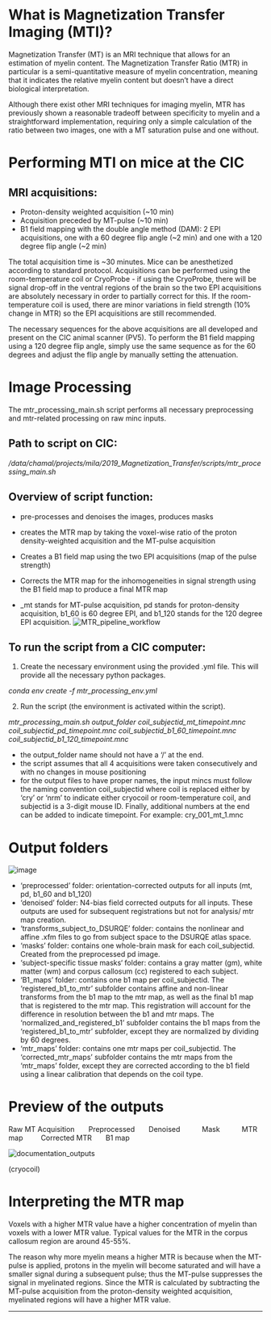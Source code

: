 # **What is Magnetization Transfer Imaging (MTI)?**

Magnetization Transfer (MT) is an MRI technique that allows for an estimation of myelin content. 
The Magnetization Transfer Ratio (MTR) in particular is a semi-quantitative measure of myelin concentration, meaning that it indicates the relative myelin content but doesn’t have a direct biological interpretation. 

Although there exist other MRI techniques for imaging myelin, MTR has previously shown a reasonable tradeoff between specificity to myelin and a straightforward implementation, requiring only a simple calculation of the ratio between two images, one with a MT saturation pulse and one without. 

# **Performing MTI on mice at the CIC**

## MRI acquisitions:
* Proton-density weighted acquisition (~10 min)
* Acquisition preceded by MT-pulse (~10 min)
* B1 field mapping with the double angle method (DAM): 2 EPI acquisitions, one with a 60 degree flip angle (~2 min) and one with a 120 degree flip angle (~2 min)

The total acquisition time is ~30 minutes. Mice can be anesthetized according to standard protocol. Acquisitions can be performed using the room-temperature coil or CryoProbe - if using the CryoProbe, there will be signal drop-off in the ventral regions of the brain so the two EPI acquisitions are absolutely necessary in order to partially correct for this. If the room-temperature coil is used, there are minor variations in field strength (10% change in MTR) so the EPI acquisitions are still recommended.

The necessary sequences for the above acquisitions are all developed and present on the CIC animal scanner (PV5). To perform the B1 field mapping using a 120 degree flip angle, simply use the same sequence as for the 60 degrees and adjust the flip angle by manually setting the attenuation.

# **Image Processing**

The mtr_processing_main.sh script performs all necessary preprocessing and mtr-related processing on raw minc inputs. 

## Path to script on CIC:
_/data/chamal/projects/mila/2019_Magnetization_Transfer/scripts/mtr_processing_main.sh_

## Overview of script function:

* pre-processes and denoises the images, produces masks
* creates the MTR map by taking the voxel-wise ratio of the proton density-weighted acquisition and the MT-pulse acquisition
* Creates a B1 field map using the two EPI acquisitions (map of the pulse strength)
* Corrects the MTR map for the inhomogeneities in signal strength using the B1 field map to produce a final MTR map

* _mt stands for MT-pulse acquisition, pd stands for proton-density acquisition, b1_60 is 60 degree EPI, and b1_120 stands for the 120 degree EPI acquisition.
![MTR_pipeline_workflow](https://user-images.githubusercontent.com/47565996/88414447-3decf180-cdb3-11ea-90aa-c6bd84fa32a6.png)

## To run the script from a CIC computer:

1. Create the necessary environment using the provided .yml file. This will provide all the necessary python packages.

*conda env create -f mtr_processing_env.yml*

2. Run the script (the environment is activated within the script).

_mtr_processing_main.sh output_folder coil_subjectid_mt_timepoint.mnc coil_subjectid_pd_timepoint.mnc coil_subjectid_b1_60_timepoint.mnc coil_subjectid_b1_120_timepoint.mnc_

* the output_folder name should not have a ‘/’ at the end. 
* the script assumes that all 4 acquisitions were taken consecutively and with no changes in mouse positioning
* for the output files to have proper names, the input mincs must follow the naming convention coil_subjectid where coil is replaced either by ‘cry’ or ‘nrm’ to indicate either cryocoil or room-temperature coil, and subjectid is a 3-digit mouse ID. Finally, additional numbers at the end can be added to indicate timepoint. For example: cry_001_mt_1.mnc

# **Output folders**
![image](https://user-images.githubusercontent.com/47565996/116478032-7d1d0700-a84b-11eb-90f5-6c6689ee34f6.png)

* ‘preprocessed’ folder: orientation-corrected outputs for all inputs (mt, pd, b1_60 and b1_120)
* ‘denoised’ folder: N4-bias field corrected outputs for all inputs. These outputs are used for subsequent registrations but not for analysis/ mtr map creation.
* ‘transforms_subject_to_DSURQE’ folder: contains the nonlinear and affine .xfm files to go from subject space to the DSURQE atlas space.
* ‘masks’ folder: contains one whole-brain mask for each coil_subjectid. Created from the preprocessed pd image. 
* ‘subject-specific tissue masks‘ folder: contains a gray matter (gm), white matter (wm) and corpus callosum (cc) registered to each subject.
* ‘B1_maps’ folder: contains one b1 map per coil_subjectid. 
The ‘registered_b1_to_mtr’ subfolder contains affine and non-linear transforms from the b1 map to the mtr map, as well as the final b1 map that is registered to the mtr map. This registration will account for the difference in resolution between the b1 and mtr maps. 
The ‘normalized_and_registered_b1’ subfolder contains the b1 maps from the ‘registered_b1_to_mtr’ subfolder, except they are normalized by dividing by 60 degrees.
* ‘mtr_maps’ folder: contains one mtr maps per coil_subjectid.
The ‘corrected_mtr_maps’ subfolder contains the mtr maps from the ‘mtr_maps’ folder, except they are corrected according to the b1 field using a linear calibration that depends on the coil type. 


# **Preview of the outputs**

Raw MT Acquisition &nbsp; &nbsp; &nbsp;  Preprocessed &nbsp; &nbsp; &nbsp; Denoised  &nbsp; &nbsp; &nbsp; &nbsp; &nbsp;   Mask  &nbsp; &nbsp; &nbsp; &nbsp; &nbsp;  MTR map &nbsp; &nbsp; &nbsp; &nbsp; Corrected MTR &nbsp; &nbsp; &nbsp; B1 map 

![documentation_outputs](https://user-images.githubusercontent.com/47565996/72276873-e2b99580-35fe-11ea-9db1-813f34c64119.png)

(cryocoil)

# **Interpreting the MTR map**

Voxels with a higher MTR value have a higher concentration of myelin than voxels with a lower MTR value. Typical values for the MTR in the corpus callosum region are around 45-55%. 

The reason why more myelin means a higher MTR is because when the MT-pulse is applied, protons in the myelin will become saturated and will have a smaller signal during a subsequent pulse; thus the MT-pulse suppresses the signal in myelinated regions. Since the MTR is calculated by subtracting the MT-pulse acquisition from the proton-density weighted acquisition, myelinated regions will have a higher MTR value.


***
